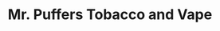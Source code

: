 ---
title: "Mr. Puffers Tobacco and Vape"
url: /north-myrtle-beach/mr-puffers-tobacco-and-vape/
shop: Tabak
---